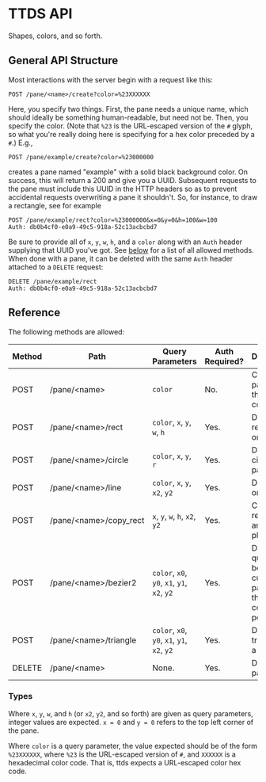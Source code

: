 # TTDS API

Shapes, colors, and so forth.

## General API Structure

Most interactions with the server begin with a request like this:

```
POST /pane/<name>/create?color=%23XXXXXX
```

Here, you specify two things. First, the pane needs a unique name, which should
ideally be something human-readable, but need not be. Then, you specify the
color. (Note that `%23` is the URL-escaped version of the `#` glyph, so what
you're really doing here is specifying for a hex color preceded by a `#`.) E.g.,

```
POST /pane/example/create?color=%23000000
```

creates a pane named "example" with a solid black background color. On success,
this will return a 200 and give you a UUID. Subsequent requests to the pane must
include this UUID in the HTTP headers so as to prevent accidental requests
overwriting a pane it shouldn't. So, for instance, to draw a rectangle, see for
example

```
POST /pane/example/rect?color=%23000000&x=0&y=0&h=100&w=100
Auth: db0b4cf0-e0a9-49c5-918a-52c13acbcbd7
```

Be sure to provide all of `x`, `y`, `w`, `h`, and a `color` along with an `Auth`
header supplying that UUID you've got. See [below](#reference) for a list of all
allowed methods. When done with a pane, it can be deleted with the same `Auth`
header attached to a `DELETE` request:

```
DELETE /pane/example/rect
Auth: db0b4cf0-e0a9-49c5-918a-52c13acbcbd7
```

## Reference

The following methods are allowed:

| Method | Path                     | Query Parameters                            | Auth Required? | Description                                                            |
|--------|--------------------------|---------------------------------------------|----------------|------------------------------------------------------------------------|
| POST   | /pane/\<name\>           | `color`                                     | No.            | Create a pane with the given color.                                    |
| POST   | /pane/\<name\>/rect      | `color`, `x`, `y`, `w`, `h`                 | Yes.           | Draw a rectangle on a pane.                                            |
| POST   | /pane/\<name\>/circle    | `color`, `x`, `y`, `r`                      | Yes.           | Draw a circle on a pane.                                               |
| POST   | /pane/\<name\>/line      | `color`, `x`, `y`, `x2`, `y2`               | Yes.           | Draw a line on a pane.                                                 |
| POST   | /pane/\<name\>/copy_rect | `x`, `y`, `w`, `h`, `x2`, `y2`              | Yes.           | Copy a rectangle to another place.                                     |
| POST   | /pane/\<name\>/bezier2   | `color`, `x0`, `y0`, `x1`, `y1`, `x2`, `y2` | Yes.           | Draw a quadratic bézier curve on a pane with the given control points. |
| POST   | /pane/\<name\>/triangle  | `color`, `x0`, `y0`, `x1`, `y1`, `x2`, `y2` | Yes.           | Draw a triangle on a pane.                                             |
| DELETE | /pane/\<name\>           | None.                                       | Yes.           | Delete a pane.                                                         |


### Types

Where `x`, `y`, `w`, and `h` (or `x2`, `y2`, and so forth) are given as query
parameters, integer values are expected. `x = 0` and `y = 0` refers to the top
left corner of the pane.

Where `color` is a query parameter, the value expected should be of the form
`%23XXXXXX`, where `%23` is the URL-escaped version of `#`, and `XXXXXX` is a
hexadecimal color code. That is, ttds expects a URL-escaped color hex code.